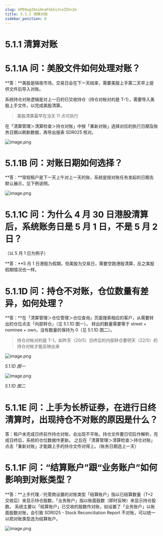 ```yaml
---
slug: GPDXwgZ4oiHnaFkbSsJceZ5hnZe
title: 5.1.1 清算对账
sidebar_position: 0
---
```



# 5.1.1 清算对账


# 5.1.1A 问：美股文件如何处理对账？ 


**答：**美股是隔夜市场，交易日会在下一天结束，需要美股上手第二天早上提供文件后导入对账。


系统持仓对账逻辑是对上一日的已交收持仓（持仓对帐对的是 T-1），需要导入美股上手文件，以完成美股清算。

> 美股清算最早在当天 11 点可执行

在「清算管理＞清算检查＞持仓对账」中按「重新对账」选择对应的执行日期及账务日期以刷新数据，再导出报表 SDR025 核对。


![image.png](/assets/bba1bd36f79979e20df0002d2ad67801.png)


# 5.1.1B 问：对账日期如何选择？


**答：**常规租户是下一天上午对上一天的账，系统是按对账任务发起的日期去默认展示，见下例说明。


![image.png](/assets/e25dfc7e8cf58717412ca4240c3a244b.png)


# 5.1.1C 问：为什么 4 月 30 日港股清算后，系统账务日是 5 月 1 日，不是 5 月 2 日？
（以 5 月 1 日为例子）


**答：**5 月 1 日港股为假期，但美股为交易日，需要空跑港股清算，反之美股假期情况也一样。


# 5.1.1D 问：持仓不对账，仓位数量有差异，如何处理？


**答：**在「清算管理＞仓位管理＞仓位查询」页面搜索相应的客户，从需要转出的仓位点击「内部转仓」（见 5.1.1D 图一）。
转出的数量需要等于 street + nominee + own，没有数量的保持为 0（见 5.1.1D 图二）。

> 持仓对帐对的是 T-1。如昨天（20/5）日终后的内部转仓要明天（22/5）的持仓对帐才能反映出来

![image.png](/assets/fc40c55649e79bd23e6917366ffd5054.png)


_5.1.1D 图一_


![image.png](/assets/ff3a9fd00ac87fd5c9d00efde8ebf344.png)


_5.1.1D 图二_


# 5.1.1E 问：上手为长桥证券，在进行日终清算时，出现持仓不对账的原因是什么？


答：租户未完成日终前作持仓对账，会出现不平账。持仓文件要日切后作解析，完成日终后，系统的仓位数据作更新。
之后在「清算管理＞清算检查＞持仓对账」点击「重新对账」才能跟上手的持仓文件对得上。（账务日期选上一天）



# 5.1.1F 问：“结算账户”跟“业务账户”如何影响到对账类型？


**答：**上手代理／托管商设置的对账类型「结算账户」指以已结算数量（T+2 交收后）来显示持仓股数，「业务账户」指以账面股数（即时反映）来显示持仓股数。
系统主要以「结算账户」已交收的股数作对账，如设置了「业务账户」以账面股数对账，会引致 SDR025 - Stock Reconciliation Report 不对账，可以统一以把对账类型选为结算账户。


![image.png](/assets/72f341b51f6e244e591a3d08ee5eff9c.png)

